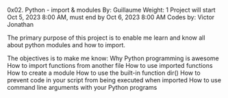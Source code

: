 0x02. Python - import & modules
By: Guillaume
Weight: 1
Project will start Oct 5, 2023 8:00 AM, must end by Oct 6, 2023 8:00 AM
Codes by: Victor Jonathan

The primary purpose of this project is to enable me learn and know all about python modules and how to import.

The objectives is to make me know:
Why Python programming is awesome
How to import functions from another file
How to use imported functions
How to create a module
How to use the built-in function dir()
How to prevent code in your script from being executed when imported
How to use command line arguments with your Python programs

